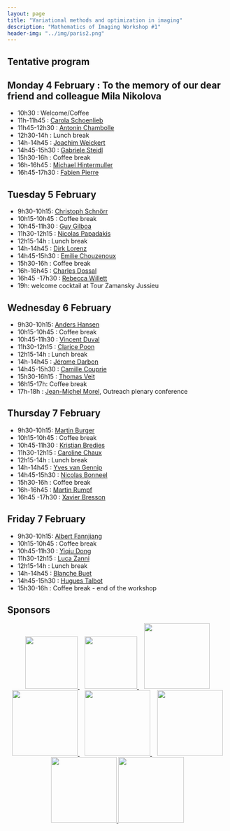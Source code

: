 ```yaml
---
layout: page
title: "Variational methods and optimization in imaging"
description: "Mathematics of Imaging Workshop #1"
header-img: "../img/paris2.png"
---
```


Tentative program
-------------

Monday 4 February : To the memory of our dear friend and colleague Mila Nikolova
-------------

- 10h30 : Welcome/Coffee 
- 11h-11h45 : [Carola Schoenlieb](http://www.damtp.cam.ac.uk/user/cbs31/Home.html)
- 11h45-12h30 : [Antonin Chambolle](http://www.cmap.polytechnique.fr/~antonin/) 
- 12h30-14h : Lunch break
- 14h-14h45 : [Joachim  Weickert](https://www.mia.uni-saarland.de/weickert/index.shtml)
- 14h45-15h30 : [Gabriele Steidl](http://www.mathematik.uni-kl.de/imagepro/members/steidl/)
- 15h30-16h : Coffee break 
- 16h-16h45 : [Michael Hintermuller](https://www.math.hu-berlin.de/~hp_hint/)
- 16h45-17h30 : [Fabien Pierre](http://www.fabienpierre.fr/bienvenue.html)


Tuesday 5 February
-------------
- 9h30-10h15: [Christoph Schnörr](https://ipa.iwr.uni-heidelberg.de/cschnoerr/)
- 10h15-10h45 : Coffee break 
- 10h45-11h30 : [Guy Gilboa](http://guygilboa.eew.technion.ac.il/)
- 11h30-12h15 : [Nicolas Papadakis](https://www.math.u-bordeaux.fr/~npapadak/)
- 12h15-14h : Lunch break
- 14h-14h45 :  [Dirk Lorenz](https://www.tu-braunschweig.de/iaa/personal/lorenz)
- 14h45-15h30 : [Emilie Chouzenoux](http://www-syscom.univ-mlv.fr/~chouzeno/)
- 15h30-16h : Coffee break 
- 16h-16h45 : [Charles Dossal](https://www.math.u-bordeaux.fr/~cdossal/)
- 16h45 -17h30 : [Rebecca Willett](https://voices.uchicago.edu/willett/)
- 19h: welcome cocktail at Tour Zamansky Jussieu

Wednesday 6 February
-------------
- 9h30-10h15: [Anders Hansen](http://www.damtp.cam.ac.uk/research/afha/anders/)
- 10h15-10h45 : Coffee break 
- 10h45-11h30 : [Vincent Duval](https://who.rocq.inria.fr/Vincent.Duval/)
- 11h30-12h15 : [Clarice Poon](http://www.damtp.cam.ac.uk/user/cmhsp2/) 
- 12h15-14h : Lunch break
- 14h-14h45 : [Jérome Darbon](https://www.brown.edu/academics/applied-mathematics/jerome-darbon)
- 14h45-15h30 : [Camille Couprie](https://research.fb.com/people/couprie-camille/)
- 15h30-16h15 : [Thomas Veit](http://perso.lcpc.fr/veit.thomas/)
- 16h15-17h: Coffee break 
- 17h-18h : [Jean-Michel Morel](https://sites.google.com/site/jeanmichelmorelcmlaenscachan/), Outreach plenary conference 

Thursday 7 February
--------------
- 9h30-10h15: [Martin Burger](https://www.uni-muenster.de/AMM/num/Arbeitsgruppen/ag_burger/organization/burger//)
- 10h15-10h45 : Coffee break 
- 10h45-11h30 : [Kristian Bredies](https://imsc.uni-graz.at/bredies/)
- 11h30-12h15 : [Caroline Chaux](https://www.i2m.univ-amu.fr/~caroline.chaux/)
- 12h15-14h : Lunch break
- 14h-14h45 : [Yves van Gennip](https://www.nottingham.ac.uk/mathematics/people/y.vangennip)
- 14h45-15h30 : [Nicolas Bonneel](https://perso.liris.cnrs.fr/nicolas.bonneel/)
- 15h30-16h : Coffee break 
- 16h-16h45 : [Martin Rumpf](http://www.hcm.uni-bonn.de/de/people/profile/martin-rumpf/) 
- 16h45 -17h30 : [Xavier Bresson](http://www.ntu.edu.sg/home/xbresson/)

Friday 7 February
--------------
- 9h30-10h15: [Albert Fannjiang](https://www.math.ucdavis.edu/~fannjiang/)
- 10h15-10h45 : Coffee break 
- 10h45-11h30 : [Yiqiu Dong](http://www2.compute.dtu.dk/~yido)
- 11h30-12h15 : [Luca Zanni](http://cdm.unimo.it/home/matematica/zanni.luca/) 
- 12h15-14h : Lunch break
- 14h-14h45 : [Blanche Buet](https://www.math.u-psud.fr/~buet/)
- 14h45-15h30 : [Hugues Talbot](http://hugues.zahlt.info/bienvenue.html)
- 15h30-16h : Coffee break - end of the workshop



Sponsors
-----

<p align="center">

<a href="http://www.ihp.fr">
<img width="120" src="../../img/logo-ihp.jpg"/>
</a>&nbsp;&nbsp;

<a href="http://www.cnrs.fr/">
<img width="120" src="../../img/logo-cnrs.png"/>
</a>&nbsp;&nbsp;

<a href="http://www.u-psud.fr/fr/index.html">
<img width="150" src="../../img/logo-paris-sud.png"/>
</a>

<br/>

<a href="https://www.sciencesmaths-paris.fr/">
<img width="150" src="../../img/logo-fsmp.png"/>
</a>&nbsp;&nbsp;

<a href="http://www.upmc.fr/">
<img width="150" src="../../img/logo-upmc.png"/>
</a>&nbsp;&nbsp;

<a href="https://www.cimpa.info/">
<img width="150" src="../../img/logo-cimpa.png"/>
</a>

<br/>

<a href="http://gdr-mia.math.cnrs.fr/">
<img width="150" src="../../img/logo-mia.png"/>
</a>

<a href="http://www.gpeyre.com/noria/">
<img width="150" src="../../img/logo-erc.jpg"/>
</a>


</p>
